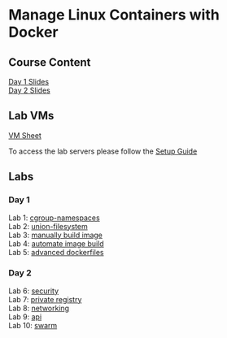# Manage Linux Containers with Docker

## Course Content
[Day 1 Slides](https://www.dropbox.com/s/peem2322siv7p3x/Manage%20Linux%20Containers%20Day1.pdf?dl=0)    
[Day 2 Slides](https://www.dropbox.com/s/98j7qvl44ozdtgj/Manage%20Linux%20Containers%20Day2.pdf?dl=0)

## Lab VMs
[VM Sheet](https://docs.google.com/spreadsheets/d/14DJvjdQS6f3sm6lSw3Gj8ioadjHv-3hSs2hsH7Ddxt0/edit#gid=2116149916)

To access the lab servers please follow the [Setup Guide](labs/setup-env/)


## Labs

### Day 1
Lab 1: [cgroup-namespaces](labs/cgroups-namespaces/)  
Lab 2: [union-filesystem](labs/union-filesystem/)  
Lab 3: [manually build image](labs/images/manual)  
Lab 4: [automate image build](labs/images/automate)  
Lab 5: [advanced dockerfiles](labs/builds/)  

### Day 2
Lab 6: [security](labs/security/)  
Lab 7: [private registry](labs/registry/)  
Lab 8: [networking](labs/networks/)  
Lab 9: [api](labs/api/)  
Lab 10: [swarm](labs/orchestration/)  

